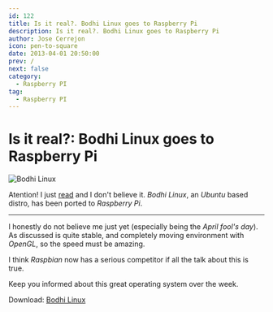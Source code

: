 ```yaml
---
id: 122
title: Is it real?. Bodhi Linux goes to Raspberry Pi
description: Is it real?. Bodhi Linux goes to Raspberry Pi
author: Jose Cerrejon
icon: pen-to-square
date: 2013-04-01 20:50:00
prev: /
next: false
category:
  - Raspberry PI
tag:
  - Raspberry PI
---
```


# Is it real?: Bodhi Linux goes to Raspberry Pi

![Bodhi Linux](/images/bodhy_linux.jpg)

Atention! I just [read](https://plus.google.com/100130971560879475093/posts/aroZf63DNPL) and I don't believe it. *Bodhi Linux*, an *Ubuntu* based distro, has been ported to *Raspberry Pi*.

- - -
I honestly do not believe me just yet (especially being the *April fool's day*). As discussed is quite stable, and completely moving environment with *OpenGL*, so the speed must be amazing.

I think *Raspbian* now has a serious competitor if all the talk about this is true.

Keep you informed about this great operating system over the week.

Download: [Bodhi Linux](http://www.bodhilinux.com/downloads_mobile.php)